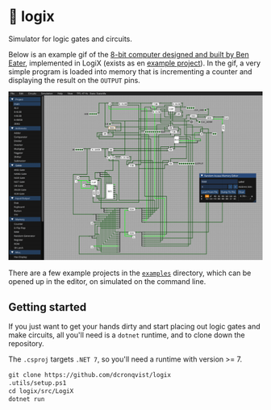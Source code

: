 # 🔌 logix

Simulator for logic gates and circuits.

Below is an example gif of the [8-bit computer designed and built by Ben Eater](https://www.youtube.com/watch?v=HyznrdDSSGM&list=PLowKtXNTBypGqImE405J2565dvjafglHU), implemented in LogiX (exists as en [example project](/examples/beneater-8bit/)). In the gif, a very simple program is loaded into memory that is incrementing a counter and displaying the result on the `OUTPUT` pins.

![Showcasing an example implementation of the Ben Eater 8-bit computer](media/ben_eater_showcase.gif)

There are a few example projects in the [`examples`](/examples/) directory, which can be opened up in the editor, on simulated on the command line.

## Getting started

If you just want to get your hands dirty and start placing out logic gates and make circuits, all you'll need is a `dotnet` runtime, and to clone down the repository.

The `.csproj` targets `.NET 7`, so you'll need a runtime with version >= 7.

```
git clone https://github.com/dcronqvist/logix
.utils/setup.ps1
cd logix/src/LogiX
dotnet run
```
